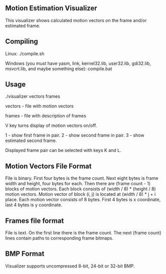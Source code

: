 Motion Estimation Visualizer
----------------------------

This visualizer shows calculated motion vectors on the frame and/or estimated frame.

Compiling
---------

Linux:
./compile.sh

Windows (you must have yasm, link, kernel32.lib, user32.lib, gdi32.lib, msvcrt.lib, and maybe something else):
compile.bat

Usage
-----

./visualizer vectors frames

vectors - file with motion vectors

frames - file with description of frames

V key turns display of motion vectors on/off.

1 - show first frame in pair. 2 - show second frame in pair. 3 - show estimated second frame.

Displayed frame pair can be selected with keys K and L.

Motion Vectors File Format
--------------------------

File is binary. First four bytes is the frame count. Next eight bytes is frame width and height, four bytes for each.
Then there are (frame count - 1) blocks of motion vectors.
Each block consists of (width / 8) * (height / 8) motion vectors.
Motion vector of block (i, j) is located at (width / 8) * j + i place.
Each motion vector consists of 8 bytes. First 4 bytes is x coordinate, last 4 bytes is y coordinate.

Frames file format
------------------

File is text. On the first line there is the frame count.
The next (frame count) lines contain paths to corresponding frame bitmaps.

BMP Format
----------

Visualizer supports uncompressed 8-bit, 24-bit or 32-bit BMP.
